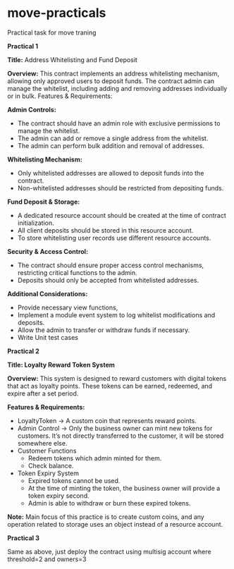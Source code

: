 # move-practicals
Practical task for move traning


**Practical 1**

**Title:** Address Whitelisting and Fund Deposit

**Overview:** This contract implements an address whitelisting mechanism, allowing only approved users to deposit funds. The contract admin can manage the whitelist, including adding and removing addresses individually or in bulk.
Features & Requirements:

**Admin Controls:**
- The contract should have an admin role with exclusive permissions to manage the whitelist.
- The admin can add or remove a single address from the whitelist.
- The admin can perform bulk addition and removal of addresses.

**Whitelisting Mechanism:**
- Only whitelisted addresses are allowed to deposit funds into the contract.
- Non-whitelisted addresses should be restricted from depositing funds.

**Fund Deposit & Storage:**
- A dedicated resource account should be created at the time of contract initialization.
- All client deposits should be stored in this resource account.
- To store whitelisting user records use different resource accounts.

**Security & Access Control:**
- The contract should ensure proper access control mechanisms, restricting critical functions to the admin.
- Deposits should only be accepted from whitelisted addresses.

**Additional Considerations:**
- Provide necessary view functions, 
- Implement a module event system to log whitelist modifications and deposits.
- Allow the admin to transfer or withdraw funds if necessary.
- Write Unit test cases


**Practical 2**

**Title: Loyalty Reward Token System**

**Overview:** This system is designed to reward customers with digital tokens that act as loyalty points. These tokens can be earned, redeemed, and expire after a set period.

**Features & Requirements:**
- LoyaltyToken → A custom coin that represents reward points.
- Admin Control → Only the business owner can mint new tokens for customers. It’s not directly transferred to the customer, it will be stored somewhere else.
- Customer Functions
    - Redeem tokens which admin minted for them.
    - Check balance.
- Token Expiry System
    - Expired tokens cannot be used.
    - At the time of minting the token, the business owner will provide a token expiry second.
    - Admin is able to withdraw or burn these expired tokens.
    
**Note:** Main focus of this practice is to create custom coins, and any operation related to storage uses an object instead of a resource account.


**Practical 3**

Same as above, just deploy the contract using multisig account where threshold=2 and owners=3

